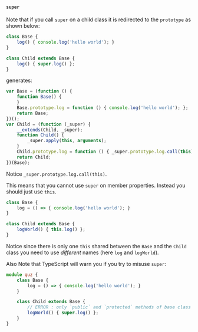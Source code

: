 #### `super`

Note that if you call `super` on a child class it is redirected to the `prototype` as shown below: 

```ts
class Base {
    log() { console.log('hello world'); }
}

class Child extends Base {
    log() { super.log() };
}
```
generates: 

```js
var Base = (function () {
    function Base() {
    }
    Base.prototype.log = function () { console.log('hello world'); };
    return Base;
})();
var Child = (function (_super) {
    __extends(Child, _super);
    function Child() {
        _super.apply(this, arguments);
    }
    Child.prototype.log = function () { _super.prototype.log.call(this); };
    return Child;
})(Base);

```
Notice `_super.prototype.log.call(this)`.

This means that you cannot use `super` on member properties. Instead you should just use `this`.

```ts
class Base {
    log = () => { console.log('hello world'); }
}

class Child extends Base {
    logWorld() { this.log() };
}
```

Notice since there is only one `this` shared between the `Base` and the `Child` class you need to use *different* names (here `log` and `logWorld`).

Also Note that TypeScript will warn you if you try to misuse `super`:

```ts
module quz {
    class Base {
        log = () => { console.log('hello world'); }
    }

    class Child extends Base {
        // ERROR : only `public` and `protected` methods of base class are accessible via `super`
        logWorld() { super.log() }; 
    }
}
```


